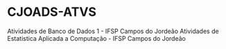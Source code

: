 # CJOADS-ATVS
Atividades de Banco de Dados 1 - IFSP Campos do Jordeão
Atividades de Estatistica Aplicada a Computação - IFSP Campos do Jordeão
